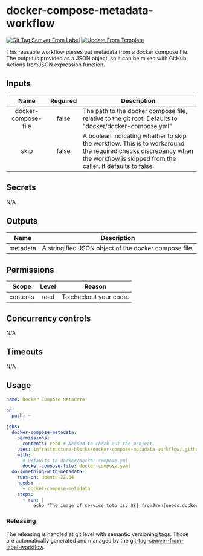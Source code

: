 # docker-compose-metadata-workflow
[![Git Tag Semver From Label](https://github.com/infrastructure-blocks/docker-compose-metadata-workflow/actions/workflows/git-tag-semver-from-label.yml/badge.svg)](https://github.com/infrastructure-blocks/docker-compose-metadata-workflow/actions/workflows/git-tag-semver-from-label.yml)
[![Update From Template](https://github.com/infrastructure-blocks/docker-compose-metadata-workflow/actions/workflows/update-from-template.yml/badge.svg)](https://github.com/infrastructure-blocks/docker-compose-metadata-workflow/actions/workflows/update-from-template.yml)

This reusable workflow parses out metadata from a docker compose file. The output is provided as a JSON
object, so it can be mixed with GitHub Actions fromJSON expression function.

## Inputs

|        Name         | Required | Description                                                                                                                                                                  |
|:-------------------:|:--------:|------------------------------------------------------------------------------------------------------------------------------------------------------------------------------|
| docker-compose-file |  false   | The path to the docker compose file, relative to the git root. Defaults to "docker/docker-compose.yml"                                                                       | 
|        skip         |  false   | A boolean indicating whether to skip the workflow. This is to workaround the required checks discrepancy when the workflow is skipped from the caller. It defaults to false. |

## Secrets

N/A

## Outputs

|   Name   | Description                                           |
|:--------:|-------------------------------------------------------|
| metadata | A stringified JSON object of the docker compose file. |

## Permissions

|  Scope   | Level | Reason                 |
|:--------:|:-----:|------------------------|
| contents | read  | To checkout your code. |

## Concurrency controls

N/A

## Timeouts

N/A

## Usage

```yaml
name: Docker Compose Metadata

on:
  push: ~

jobs:
  docker-compose-metadata:
    permissions:
      contents: read # Needed to check out the project.
    uses: infrastructure-blocks/docker-compose-metadata-workflow/.github/workflows/workflow.yml@v1
    with:
      # Defaults to docker/docker-compose.yml
      docker-compose-file: docker-compose.yaml
  do-something-with-metadata:
    runs-on: ubuntu-22.04
    needs:
      - docker-compose-metadata
    steps:
      - run: |
          echo "The image of service toto is: ${{ fromJson(needs.docker-compose-metadata.outputs.metadata).services.toto.image }}"
```


### Releasing

The releasing is handled at git level with semantic versioning tags. Those are automatically generated and managed
by the [git-tag-semver-from-label-workflow](https://github.com/infrastructure-blocks/git-tag-semver-from-label-workflow).
